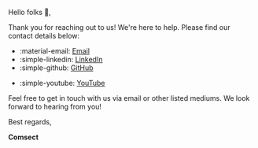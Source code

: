 Hello folks 👋,

Thank you for reaching out to us! We're here to help. Please find our contact details below:

<div class="grid cards" markdown>


-   :material-email: [Email](mailto:reachus@comsect.in)
-   :simple-linkedin: [LinkedIn](https://linkedin.com/company/comsect)
-   :simple-github: [GitHub](https://github.com/comsect)
<!-- -   [:simple-gitlab: Gitlab](https://gitlab.com/comsect) -->
-   :simple-youtube: [YouTube](https://youtube.com/@comsect)
<!-- -   [:material-web: Website](https://comsect.in) -->
</div>

Feel free to get in touch with us via email or other listed mediums. We look forward to hearing from you!

Best regards,

**Comsect**
